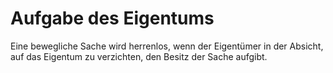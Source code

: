 # Aufgabe des Eigentums

Eine bewegliche Sache wird herrenlos, wenn der Eigentümer in der Absicht, auf das Eigentum zu verzichten, den Besitz der Sache aufgibt. 

